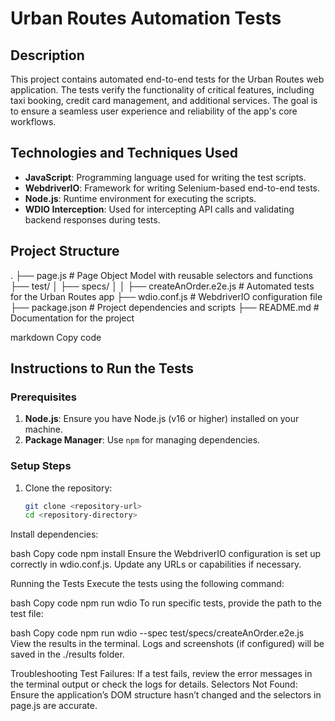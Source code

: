 # Urban Routes Automation Tests

## Description

This project contains automated end-to-end tests for the Urban Routes web application. The tests verify the functionality of critical features, including taxi booking, credit card management, and additional services. The goal is to ensure a seamless user experience and reliability of the app's core workflows.

## Technologies and Techniques Used

- **JavaScript**: Programming language used for writing the test scripts.
- **WebdriverIO**: Framework for writing Selenium-based end-to-end tests.
- **Node.js**: Runtime environment for executing the scripts.
- **WDIO Interception**: Used for intercepting API calls and validating backend responses during tests.

## Project Structure

. ├── page.js # Page Object Model with reusable selectors and functions ├── test/ │ ├── specs/ │ │ ├── createAnOrder.e2e.js # Automated tests for the Urban Routes app ├── wdio.conf.js # WebdriverIO configuration file ├── package.json # Project dependencies and scripts ├── README.md # Documentation for the project

markdown
Copy code

## Instructions to Run the Tests

### Prerequisites

1. **Node.js**: Ensure you have Node.js (v16 or higher) installed on your machine.
2. **Package Manager**: Use `npm`  for managing dependencies.

### Setup Steps

1. Clone the repository:
   ```bash
   git clone <repository-url>
   cd <repository-directory>
Install dependencies:

bash
Copy code
npm install
Ensure the WebdriverIO configuration is set up correctly in wdio.conf.js. Update any URLs or capabilities if necessary.

Running the Tests
Execute the tests using the following command:

bash
Copy code
npm run wdio
To run specific tests, provide the path to the test file:

bash
Copy code
npm run wdio --spec test/specs/createAnOrder.e2e.js
View the results in the terminal. Logs and screenshots (if configured) will be saved in the ./results folder.

Troubleshooting
Test Failures: If a test fails, review the error messages in the terminal output or check the logs for details.
Selectors Not Found: Ensure the application’s DOM structure hasn’t changed and the selectors in page.js are accurate.